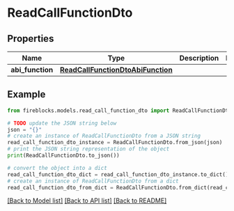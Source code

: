 # ReadCallFunctionDto


## Properties

Name | Type | Description | Notes
------------ | ------------- | ------------- | -------------
**abi_function** | [**ReadCallFunctionDtoAbiFunction**](ReadCallFunctionDtoAbiFunction.md) |  | 

## Example

```python
from fireblocks.models.read_call_function_dto import ReadCallFunctionDto

# TODO update the JSON string below
json = "{}"
# create an instance of ReadCallFunctionDto from a JSON string
read_call_function_dto_instance = ReadCallFunctionDto.from_json(json)
# print the JSON string representation of the object
print(ReadCallFunctionDto.to_json())

# convert the object into a dict
read_call_function_dto_dict = read_call_function_dto_instance.to_dict()
# create an instance of ReadCallFunctionDto from a dict
read_call_function_dto_from_dict = ReadCallFunctionDto.from_dict(read_call_function_dto_dict)
```
[[Back to Model list]](../README.md#documentation-for-models) [[Back to API list]](../README.md#documentation-for-api-endpoints) [[Back to README]](../README.md)


